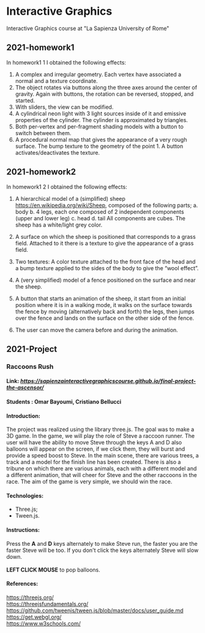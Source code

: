 # Interactive Graphics

Interactive Graphics course at "La Sapienza University of Rome"

## 2021-homework1
In homework1 1 I obtained the following effects: 

1.	A complex and irregular geometry. Each vertex have associated a normal and a texture coordinate.
2.	The object rotates via buttons along the three axes around the center of gravity. Again with buttons, the rotation can be reversed, stopped, and started.
3.	With sliders, the view can be modified.
4.	A cylindrical neon light with 3 light sources inside of it and emissive properties of the cylinder. The cylinder is approximated by triangles.
5.	Both per-vertex and per-fragment shading models with a button to switch between them.
6.	A procedural normal map that gives the appearance of a very rough surface. The bump texture to the geometry of the point 1. A button activates/deactivates the texture.

## 2021-homework2
In homework1 2 I obtained the following effects: 

1.	A hierarchical model of a (simplified) sheep https://en.wikipedia.org/wiki/Sheep, composed of the following parts;
a.	body 
b.	4 legs, each one composed of 2 independent components (upper and lower leg)
c.	head
d.	tail
All components are cubes. The sheep has a white/light grey color.

2.	A surface on which the sheep is positioned that corresponds to a grass field. Attached to it there is a texture to give the appearance of a grass field.

3.	Two textures: A color texture attached to the front face of the head and a bump texture applied to the sides of the body to give the “wool effect”.

4.	A (very simplified) model of a fence positioned on the surface and near the sheep.

5.	A button that starts an animation of the sheep, it start from an initial position where it is in a walking mode, it walks on the surface towards the fence by moving (alternatively back and forth) the legs, then jumps over the fence and lands on the surface on the other side of the fence. 

6.	The user can move the camera before and during the animation.

## 2021-Project

### Raccoons Rush

#### Link: *https://sapienzainteractivegraphicscourse.github.io/final-project-the-ascensor/*

#### Students : Omar Bayoumi, Cristiano Bellucci

#### Introduction:
The project was realized using the library three.js. The goal was to make a 3D game. In the game, we will play the role of Steve a raccoon runner. The user will have the ability to move Steve through the keys A and D also balloons will appear on the screen, if we click them, they will burst and provide a speed boost to Steve. In the main scene, there are various trees, a track and a model for the finish line has been created. There is also a tribune on which there are various animals, each with a different model and a different animation, that will cheer for Steve and the other raccoons in the race. The aim of the game is very simple, we should win the race.<br>

#### Technologies:
<ul>
  <li>Three.js;</li>
  <li>Tween.js.</li>
</ul>

#### Instructions:
Press the <b>A</b> and <b>D</b> keys alternately to make Steve run, the faster you are the faster Steve will be too. If you don't click the keys alternately Steve will slow down.<br><br>
<b>LEFT CLICK MOUSE</b> to pop balloons.<br>

#### References:
https://threejs.org/ <br>
https://threejsfundamentals.org/ <br>
https://github.com/tweenjs/tween.js/blob/master/docs/user_guide.md <br>
https://get.webgl.org/ <br>
https://www.w3schools.com/ <br>
